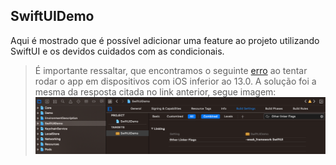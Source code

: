 ﻿
## SwiftUIDemo
Aqui é mostrado que é possível adicionar uma feature ao projeto utilizando SwiftUI e os devidos cuidados com as condicionais.

> É importante ressaltar, que encontramos o seguinte [erro] ao tentar rodar o app em dispositivos com iOS inferior ao 13.0. A solução foi a mesma da resposta citada no link anterior, segue imagem: 
![](readme-images/erro-swiftui.png)

[erro]: https://stackoverflow.com/questions/57907817/dyld-library-not-loaded-swiftui-when-app-runs-on-ios-12-using-availableios-13
